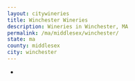 ```yaml
---
layout: citywineries
title: Winchester Wineries
description: Wineries in Winchester, MA
permalink: /ma/middlesex/winchester/
state: ma
county: middlesex
city: winchester
---
```

-
